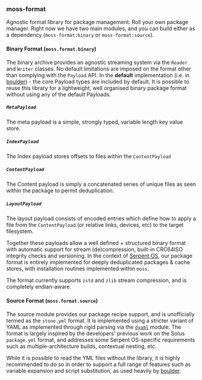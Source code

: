 ### moss-format

Agnostic format library for package management. Roll your own package manager. Right now we have two main modules, and you can build either as a dependency (`moss-format:binary` or `moss-format:source`).

#### Binary Format (`moss.format.binary`)

The binary archive provides an agnostic streaming system via the `Reader` and `Writer` classes. No default limitations are imposed on the format other than complying with the `Payload` API. In the **default** implementation (i.e. in [boulder](https://gitlab.com/serpent-os/core/boulder)) - the core Payload types are included by default. It is possible to reuse this library for a lightweight, well organised binary package format without using any of the default Payloads.

##### `MetaPayload`

The meta payload is a simple, strongly typed, variable length key value store.

##### `IndexPayload`

The Index payload stores offsets to files within the `ContentPayload`

##### `ContentPayload`

The Content payload is simply a concatenated series of unique files as seen within the package to permit deduplication.

##### `LayoutPayload`

The layout payload consists of encoded entries which define how to apply a file from the `ContentPayload` (or relative links, devices, etc) to the target filesystem.

Together these payloads allow a well defined + structured binary format with automatic support for stream (de)compression, built-in CRC64ISO integrity checks and versioning. In the context of [Serpent OS](https://serpentos.com), our package format is entirely implemented for deeply deduplicated packages & cache stores, with installation routines implemented within `moss`.

The format currently supports `zstd` and `zlib` stream compression, and is completely endian-aware.

####  Source Format (`moss.format.source`)

The source module provides our package recipe support, and is unofficially termed as the `stone.yml` format. It is implemented using a stricter variant of YAML as implemented through rigid parsing via the [`dyaml`](https://dlang-community.github.io/D-YAML/) module. The format is largely inspired by the developers' previous work on the Solus `package.yml` format, and addresses some Serpent OS-specific requirements such as multiple-architecture builds, contextual nesting, etc.

While it is possible to read the YML files without the library, it is highly recommended to do so in order to support a full range of features such as variable expansion and script substitution, as used heavily by [boulder](https://gitlab.com/serpent-os/core/boulder).
